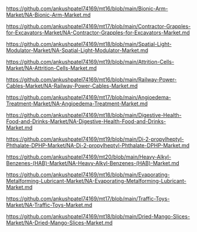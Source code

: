 <p><a href="https://github.com/ankushpatel74169/mt16/blob/main/Bionic-Arm-Market/NA-Bionic-Arm-Market.md">https://github.com/ankushpatel74169/mt16/blob/main/Bionic-Arm-Market/NA-Bionic-Arm-Market.md</a></p><p><a href="https://github.com/ankushpatel74169/mt17/blob/main/Contractor-Grapples-for-Excavators-Market/NA-Contractor-Grapples-for-Excavators-Market.md">https://github.com/ankushpatel74169/mt17/blob/main/Contractor-Grapples-for-Excavators-Market/NA-Contractor-Grapples-for-Excavators-Market.md</a></p><p><a href="https://github.com/ankushpatel74169/mt18/blob/main/Spatial-Light-Modulator-Market/NA-Spatial-Light-Modulator-Market.md">https://github.com/ankushpatel74169/mt18/blob/main/Spatial-Light-Modulator-Market/NA-Spatial-Light-Modulator-Market.md</a></p><p><a href="https://github.com/ankushpatel74169/mt19/blob/main/Attrition-Cells-Market/NA-Attrition-Cells-Market.md">https://github.com/ankushpatel74169/mt19/blob/main/Attrition-Cells-Market/NA-Attrition-Cells-Market.md</a></p><p><a href="https://github.com/ankushpatel74169/mt16/blob/main/Railway-Power-Cables-Market/NA-Railway-Power-Cables-Market.md">https://github.com/ankushpatel74169/mt16/blob/main/Railway-Power-Cables-Market/NA-Railway-Power-Cables-Market.md</a></p><p><a href="https://github.com/ankushpatel74169/mt17/blob/main/Angioedema-Treatment-Market/NA-Angioedema-Treatment-Market.md">https://github.com/ankushpatel74169/mt17/blob/main/Angioedema-Treatment-Market/NA-Angioedema-Treatment-Market.md</a></p><p><a href="https://github.com/ankushpatel74169/mt18/blob/main/Digestive-Health-Food-and-Drinks-Market/NA-Digestive-Health-Food-and-Drinks-Market.md">https://github.com/ankushpatel74169/mt18/blob/main/Digestive-Health-Food-and-Drinks-Market/NA-Digestive-Health-Food-and-Drinks-Market.md</a></p><p><a href="https://github.com/ankushpatel74169/mt19/blob/main/Di-2-propylheptyl-Phthalate-DPHP-Market/NA-Di-2-propylheptyl-Phthalate-DPHP-Market.md">https://github.com/ankushpatel74169/mt19/blob/main/Di-2-propylheptyl-Phthalate-DPHP-Market/NA-Di-2-propylheptyl-Phthalate-DPHP-Market.md</a></p><p><a href="https://github.com/ankushpatel74169/mt20/blob/main/Heavy-Alkyl-Benzenes-(HAB)-Market/NA-Heavy-Alkyl-Benzenes-(HAB)-Market.md">https://github.com/ankushpatel74169/mt20/blob/main/Heavy-Alkyl-Benzenes-(HAB)-Market/NA-Heavy-Alkyl-Benzenes-(HAB)-Market.md</a></p><p><a href="https://github.com/ankushpatel74169/mt16/blob/main/Evaporating-Metalforming-Lubricant-Market/NA-Evaporating-Metalforming-Lubricant-Market.md">https://github.com/ankushpatel74169/mt16/blob/main/Evaporating-Metalforming-Lubricant-Market/NA-Evaporating-Metalforming-Lubricant-Market.md</a></p><p><a href="https://github.com/ankushpatel74169/mt17/blob/main/Traffic-Toys-Market/NA-Traffic-Toys-Market.md">https://github.com/ankushpatel74169/mt17/blob/main/Traffic-Toys-Market/NA-Traffic-Toys-Market.md</a></p><p><a href="https://github.com/ankushpatel74169/mt18/blob/main/Dried-Mango-Slices-Market/NA-Dried-Mango-Slices-Market.md">https://github.com/ankushpatel74169/mt18/blob/main/Dried-Mango-Slices-Market/NA-Dried-Mango-Slices-Market.md</a></p>
